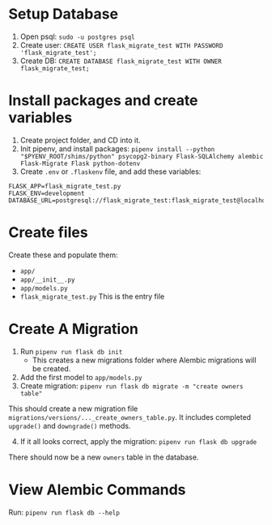 # Setup Database

1. Open psql: `sudo -u postgres psql`
1. Create user: `CREATE USER flask_migrate_test WITH PASSWORD 'flask_migrate_test';`
1. Create DB: `CREATE DATABASE flask_migrate_test WITH OWNER flask_migrate_test;`

# Install packages and create variables

1. Create project folder, and CD into it.
1. Init pipenv, and install packages: `pipenv install --python "$PYENV_ROOT/shims/python" psycopg2-binary Flask-SQLAlchemy alembic Flask-Migrate Flask python-dotenv`
1. Create `.env` or `.flaskenv` file, and add these variables:
```
FLASK_APP=flask_migrate_test.py
FLASK_ENV=development
DATABASE_URL=postgresql://flask_migrate_test:flask_migrate_test@localhost/flask_migrate_test
```

# Create files

Create these and populate them:
- `app/`
- `app/__init__.py`
- `app/models.py`
- `flask_migrate_test.py` This is the entry file

# Create A Migration

1. Run `pipenv run flask db init`
    - This creates a new migrations folder where Alembic migrations will be created.
1. Add the first model to `app/models.py`
1. Create migration: `pipenv run flask db migrate -m "create owners table"`

This should create a new migration file `migrations/versions/..._create_owners_table.py`. It includes completed `upgrade()` and `downgrade()` methods.

4. If it all looks correct, apply the migration: `pipenv run flask db upgrade`
 
 There should now be a new `owners` table in the database.

# View Alembic Commands

Run: `pipenv run flask db --help`
